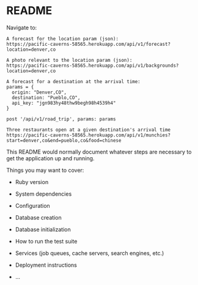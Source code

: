 # README

Navigate to:

```
A forecast for the location param (json):
https://pacific-caverns-58565.herokuapp.com/api/v1/forecast?location=denver,co
```

```
A photo relevant to the location param (json):
https://pacific-caverns-58565.herokuapp.com/api/v1/backgrounds?location=denver,co
```

```
A forecast for a destination at the arrival time:
params = {
  origin: "Denver,CO",
  destination: "Pueblo,CO",
  api_key: "jgn983hy48thw9begh98h4539h4"
}

post '/api/v1/road_trip', params: params
```

```
Three restaurants open at a given destination's arrival time
https://pacific-caverns-58565.herokuapp.com/api/v1/munchies?start=denver,co&end=pueblo,co&food=chinese
```



This README would normally document whatever steps are necessary to get the
application up and running.

Things you may want to cover:

* Ruby version

* System dependencies

* Configuration

* Database creation

* Database initialization

* How to run the test suite

* Services (job queues, cache servers, search engines, etc.)

* Deployment instructions

* ...
